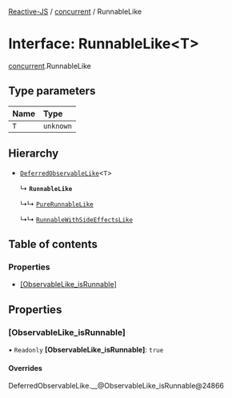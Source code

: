 [Reactive-JS](../README.md) / [concurrent](../modules/concurrent.md) / RunnableLike

# Interface: RunnableLike<T\>

[concurrent](../modules/concurrent.md).RunnableLike

## Type parameters

| Name | Type |
| :------ | :------ |
| `T` | `unknown` |

## Hierarchy

- [`DeferredObservableLike`](concurrent.DeferredObservableLike.md)<`T`\>

  ↳ **`RunnableLike`**

  ↳↳ [`PureRunnableLike`](concurrent.PureRunnableLike.md)

  ↳↳ [`RunnableWithSideEffectsLike`](concurrent.RunnableWithSideEffectsLike.md)

## Table of contents

### Properties

- [[ObservableLike\_isRunnable]](concurrent.RunnableLike.md#[observablelike_isrunnable])

## Properties

### [ObservableLike\_isRunnable]

• `Readonly` **[ObservableLike\_isRunnable]**: ``true``

#### Overrides

DeferredObservableLike.\_\_@ObservableLike\_isRunnable@24866
